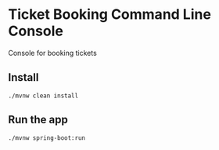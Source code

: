 # Ticket Booking Command Line Console

Console for booking tickets

## Install

    ./mvnw clean install

## Run the app

    ./mvnw spring-boot:run